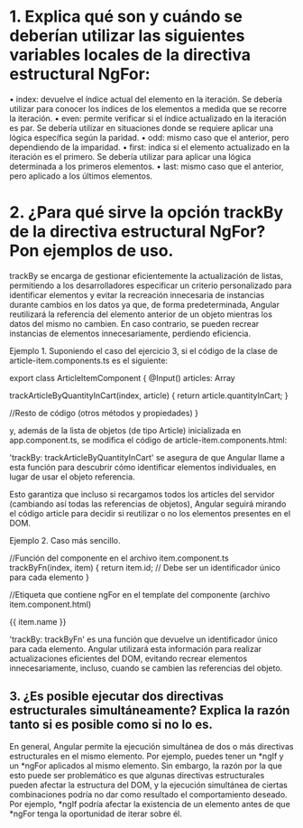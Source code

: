 # 1. Explica qué son y cuándo se deberían utilizar las siguientes variables locales de la directiva estructural NgFor:
  • index: devuelve el índice actual del elemento en la iteración. Se debería utilizar para conocer los índices de los elementos a medida que se recorre la iteración.
  • even: permite verificar si el índice actualizado en la iteración es par. Se debería utilizar en situaciones donde se requiere aplicar una lógica específica según la paridad.
  • odd: mismo caso que el anterior, pero dependiendo de la imparidad.
  • first: indica si el elemento actualizado en la iteración es el primero. Se debería utilizar para aplicar una lógica determinada a los primeros elementos.
  • last: mismo caso que el anterior, pero aplicado a los últimos elementos.

# 2. ¿Para qué sirve la opción trackBy de la directiva estructural NgFor? Pon ejemplos de uso.
trackBy se encarga de gestionar eficientemente la actualización de listas, permitiendo a los desarrolladores especificar un criterio personalizado para identificar elementos y evitar la recreación innecesaria de instancias durante cambios en los datos ya que, de forma predeterminada, Angular reutilizará la referencia del elemento anterior de un objeto mientras los datos del mismo no cambien. En caso contrario, se pueden recrear instancias de elementos innecesariamente, perdiendo eficiencia.

Ejemplo 1. Suponiendo el caso del ejercicio 3, si el código de la clase de article-item.components.ts es el siguiente: 

export class ArticleItemComponent {
  @Input() articles: Array<Article>

  trackArticleByQuantityInCart(index, article) {
    return article.quantityInCart;
  }

  //Resto de código (otros métodos y propiedades)
}

y, además de la lista de objetos (de tipo Article) inicializada en app.component.ts, se modifica el código de article-item.components.html:

<div class="article-item" *ngFor = *ngFor="let article of articles; index as i; trackBy: trackArticleByQuantityInCart">
  <!-- resto de código html  -->
</div>

'trackBy: trackArticleByQuantityInCart' se asegura de que Angular llame a esta función para descubrir cómo identificar elementos individuales, en lugar de usar el objeto referencia.

Esto garantiza que incluso si recargamos todos los articles del servidor (cambiando así todas las referencias de objetos), Angular seguirá mirando el código article para decidir si reutilizar o no los elementos presentes en el DOM.

Ejemplo 2. Caso más sencillo.

//Función del componente en el archivo item.component.ts
trackByFn(index, item) {
  return item.id; // Debe ser un identificador único para cada elemento
}

//Etiqueta que contiene ngFor en el template del componente (archivo item.component.html)
<div *ngFor="let item of items; trackBy: trackByFn">{{ item.name }}</div>

'trackBy: trackByFn' es una función que devuelve un identificador único para cada elemento. Angular utilizará esta información para realizar actualizaciones eficientes del DOM, evitando recrear elementos innecesariamente, incluso, cuando se cambien las referencias del objeto.

# 3. ¿Es posible ejecutar dos directivas estructurales simultáneamente? Explica la razón tanto si es posible como si no lo es.

En general, Angular permite la ejecución simultánea de dos o más directivas estructurales en el mismo elemento. Por ejemplo, puedes tener un *ngIf y un *ngFor aplicados al mismo elemento. Sin embargo, la razón por la que esto puede ser problemático es que algunas directivas estructurales pueden afectar la estructura del DOM, y la ejecución simultánea de ciertas combinaciones podría no dar como resultado el comportamiento deseado. Por ejemplo, *ngIf podría afectar la existencia de un elemento antes de que *ngFor tenga la oportunidad de iterar sobre él.
